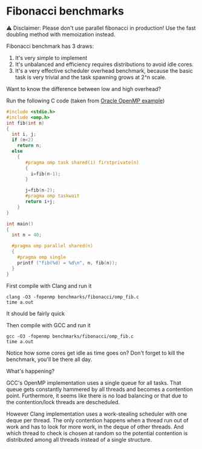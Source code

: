 # Fibonacci benchmarks

⚠️ Disclaimer:
   Please don't use parallel fibonacci in production!
   Use the fast doubling method with memoization instead.

Fibonacci benchmark has 3 draws:

1. It's very simple to implement
2. It's unbalanced and efficiency requires distributions to avoid idle cores.
3. It's a very effective scheduler overhead benchmark, because the basic task is very  trivial and the task spawning grows at 2^n scale.


Want to know the difference between low and high overhead?

Run the following C code (taken from [Oracle OpenMP example](https://docs.oracle.com/cd/E19205-01/820-7883/girtd/index.html))

```C
#include <stdio.h>
#include <omp.h>
int fib(int n)
{
  int i, j;
  if (n<2)
    return n;
  else
    {
       #pragma omp task shared(i) firstprivate(n)
       {
         i=fib(n-1);
       }

       j=fib(n-2);
       #pragma omp taskwait
       return i+j;
    }
}

int main()
{
  int n = 40;

  #pragma omp parallel shared(n)
  {
    #pragma omp single
    printf ("fib(%d) = %d\n", n, fib(n));
  }
}
```

First compile with Clang and run it
```
clang -O3 -fopenmp benchmarks/fibonacci/omp_fib.c
time a.out
```
It should be fairly quick


Then compile with GCC and run it
```
gcc -O3 -fopenmp benchmarks/fibonacci/omp_fib.c
time a.out
```

Notice how some cores get idle as time goes on?
Don't forget to kill the benchmark, you'll be there all day.

What's happening?

GCC's OpenMP implementation uses a single queue for all tasks.
That queue gets constantly hammered by all threads and becomes a contention point.
Furthermore, it seems like there is no load balancing or that due to the contention/lock
threads are descheduled.

However Clang implementation uses a work-stealing scheduler with one deque per thread.
The only contention happens when a thread run out of work and has to look for more work,
in the deque of other threads. And which thread to check is chosen at random so
the potential contention is distributed among all threads instead of a single structure.
